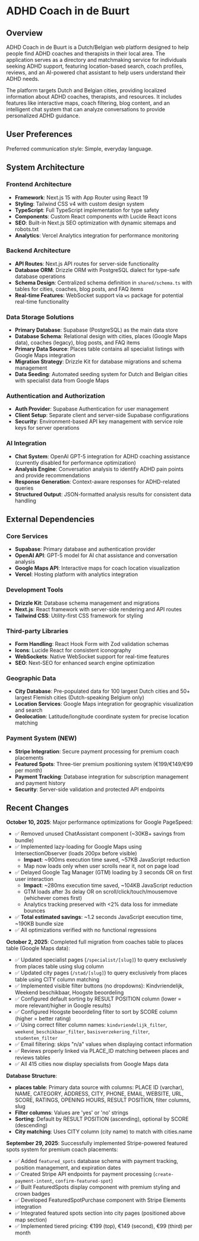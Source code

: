 # ADHD Coach in de Buurt

## Overview

ADHD Coach in de Buurt is a Dutch/Belgian web platform designed to help people find ADHD coaches and therapists in their local area. The application serves as a directory and matchmaking service for individuals seeking ADHD support, featuring location-based search, coach profiles, reviews, and an AI-powered chat assistant to help users understand their ADHD needs.

The platform targets Dutch and Belgian cities, providing localized information about ADHD coaches, therapists, and resources. It includes features like interactive maps, coach filtering, blog content, and an intelligent chat system that can analyze conversations to provide personalized ADHD guidance.

## User Preferences

Preferred communication style: Simple, everyday language.

## System Architecture

### Frontend Architecture
- **Framework**: Next.js 15 with App Router using React 19
- **Styling**: Tailwind CSS v4 with custom design system
- **TypeScript**: Full TypeScript implementation for type safety
- **Components**: Custom React components with Lucide React icons
- **SEO**: Built-in Next.js SEO optimization with dynamic sitemaps and robots.txt
- **Analytics**: Vercel Analytics integration for performance monitoring

### Backend Architecture
- **API Routes**: Next.js API routes for server-side functionality
- **Database ORM**: Drizzle ORM with PostgreSQL dialect for type-safe database operations
- **Schema Design**: Centralized schema definition in `shared/schema.ts` with tables for cities, coaches, blog posts, and FAQ items
- **Real-time Features**: WebSocket support via `ws` package for potential real-time functionality

### Data Storage Solutions
- **Primary Database**: Supabase (PostgreSQL) as the main data store
- **Database Schema**: Relational design with cities, places (Google Maps data), coaches (legacy), blog posts, and FAQ items
- **Primary Data Source**: Places table contains all specialist listings with Google Maps integration
- **Migration Strategy**: Drizzle Kit for database migrations and schema management
- **Data Seeding**: Automated seeding system for Dutch and Belgian cities with specialist data from Google Maps

### Authentication and Authorization
- **Auth Provider**: Supabase Authentication for user management
- **Client Setup**: Separate client and server-side Supabase configurations
- **Security**: Environment-based API key management with service role keys for server operations

### AI Integration
- **Chat System**: OpenAI GPT-5 integration for ADHD coaching assistance (currently disabled for performance optimization)
- **Analysis Engine**: Conversation analysis to identify ADHD pain points and provide recommendations
- **Response Generation**: Context-aware responses for ADHD-related queries
- **Structured Output**: JSON-formatted analysis results for consistent data handling

## External Dependencies

### Core Services
- **Supabase**: Primary database and authentication provider
- **OpenAI API**: GPT-5 model for AI chat assistance and conversation analysis
- **Google Maps API**: Interactive maps for coach location visualization
- **Vercel**: Hosting platform with analytics integration

### Development Tools
- **Drizzle Kit**: Database schema management and migrations
- **Next.js**: React framework with server-side rendering and API routes
- **Tailwind CSS**: Utility-first CSS framework for styling

### Third-party Libraries
- **Form Handling**: React Hook Form with Zod validation schemas
- **Icons**: Lucide React for consistent iconography
- **WebSockets**: Native WebSocket support for real-time features
- **SEO**: Next-SEO for enhanced search engine optimization

### Geographic Data
- **City Database**: Pre-populated data for 100 largest Dutch cities and 50+ largest Flemish cities (Dutch-speaking Belgium only)
- **Location Services**: Google Maps integration for geographic visualization and search
- **Geolocation**: Latitude/longitude coordinate system for precise location matching

### Payment System (NEW)
- **Stripe Integration**: Secure payment processing for premium coach placements
- **Featured Spots**: Three-tier premium positioning system (€199/€149/€99 per month)
- **Payment Tracking**: Database integration for subscription management and payment history
- **Security**: Server-side validation and protected API endpoints

## Recent Changes

**October 10, 2025**: Major performance optimizations for Google PageSpeed:
- ✅ Removed unused ChatAssistant component (~30KB+ savings from bundle)
- ✅ Implemented lazy-loading for Google Maps using IntersectionObserver (loads 200px before visible)
  - **Impact**: ~900ms execution time saved, ~57KB JavaScript reduction
  - Map now loads only when user scrolls near it, not on page load
- ✅ Delayed Google Tag Manager (GTM) loading by 3 seconds OR on first user interaction
  - **Impact**: ~280ms execution time saved, ~104KB JavaScript reduction  
  - GTM loads after 3s delay OR on scroll/click/touch/mousemove (whichever comes first)
  - Analytics tracking preserved with <2% data loss for immediate bounces
- ✅ **Total estimated savings**: ~1.2 seconds JavaScript execution time, ~190KB bundle size
- ✅ All optimizations verified with no functional regressions

**October 2, 2025**: Completed full migration from coaches table to places table (Google Maps data):
- ✅ Updated specialist pages (`/specialist/[slug]`) to query exclusively from places table using slug column
- ✅ Updated city pages (`/stad/[slug]`) to query exclusively from places table using CITY column matching
- ✅ Implemented visible filter buttons (no dropdowns): Kindvriendelijk, Weekend beschikbaar, Hoogste beoordeling
- ✅ Configured default sorting by RESULT POSITION column (lower = more relevant/higher in Google results)
- ✅ Configured Hoogste beoordeling filter to sort by SCORE column (higher = better rating)
- ✅ Using correct filter column names: `kindvriendelijk_filter`, `weekend_beschikbaar_filter`, `basisverzekering_filter`, `studenten_filter`
- ✅ Email filtering: skips "n/a" values when displaying contact information
- ✅ Reviews properly linked via PLACE_ID matching between places and reviews tables
- ✅ All 415 cities now display specialists from Google Maps data

**Database Structure**:
- **places table**: Primary data source with columns: PLACE ID (varchar), NAME, CATEGORY, ADDRESS, CITY, PHONE, EMAIL, WEBSITE, URL, SCORE, RATINGS, OPENING HOURS, RESULT POSITION, filter columns, slug
- **Filter columns**: Values are 'yes' or 'no' strings
- **Sorting**: Default by RESULT POSITION (ascending), optional by SCORE (descending)
- **City matching**: Uses CITY column (city name) to match with cities.name

**September 29, 2025**: Successfully implemented Stripe-powered featured spots system for premium coach placements:
- ✅ Added `featured_spots` database schema with payment tracking, position management, and expiration dates
- ✅ Created Stripe API endpoints for payment processing (`create-payment-intent`, `confirm-featured-spot`)
- ✅ Built FeaturedSpots display component with premium styling and crown badges
- ✅ Developed FeaturedSpotPurchase component with Stripe Elements integration
- ✅ Integrated featured spots section into city pages (positioned above map section)
- ✅ Implemented tiered pricing: €199 (top), €149 (second), €99 (third) per month